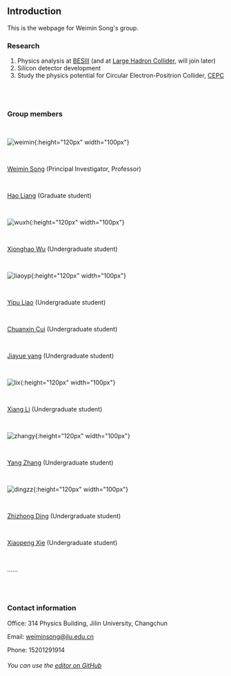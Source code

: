 ## Introduction

This is the webpage for Weimin Song's group.

### Research

1. Physics analysis at [BESIII](http://bes3.ihep.ac.cn) (and at [Large Hadron Collider](https://home.cern/science/accelerators/large-hadron-collider), will join later)
2. Silicon detector development
3. Study the physics potential for Circular Electron-Positrion Collider, [CEPC](CEPC.md)

<br/>

<br/>

### Group members

<br/>

![weimin](pictures/weimin.jpg){:height="120px" width="100px"}  

<br/>

[Weimin Song]() (Principal Investigator, Professor)  



<br/>

[Hao Liang]() (Graduate student)  



<br/>

![wuxh](pictures/wuxh.jpg){:height="120px" width="100px"}  

<br/>

[Xionghao Wu](group/wuxhresearch.md) (Undergraduate student)  



<br/>

![liaoyp](pictures/liaoyp.jpg){:height="120px" width="100px"}  

<br/>

[Yipu Liao](liaoyp0615.github.io) (Undergraduate student)  



<br/>

[Chuanxin Cui]() (Undergraduate student)  



<br/>

[Jiayue yang]() (Undergraduate student)  



<br/>

![lix](pictures/lix.jpg){:height="120px" width="100px"}  

<br/>

[Xiang Li](https://phyxiangli.github.io/) (Undergraduate student)  



<br/>

![zhangy](pictures/zhangy.jpg){:height="120px" width="100px"}  

<br/>

[Yang Zhang](group/zhangyresearch.md) (Undergraduate student)  



<br/>

![dingzz](pictures/dingzz.jpg){:height="120px" width="100px"}  

<br/>

[Zhizhong Ding](group/dingzzresearch.md) (Undergraduate student)  



<br/>

[Xiaopeng Xie](group/xiexpresearch.md) (Undergraduate student)  

<br/>

......



<br/>

<br/>

### Contact information

Office: 314 Physics Building, Jilin University, Changchun

Email: weiminsong@jlu.edu.cn

Phone: 15201291914

###### You can use the [editor on GitHub](https://github.com/weiminsong/SONGGROUP.github.io/edit/master/README.md)
